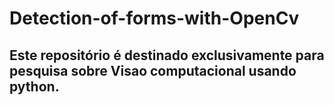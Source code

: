 # Detection-of-forms-with-OpenCv
## Este repositório é destinado exclusivamente para pesquisa sobre Visao computacional usando python.
